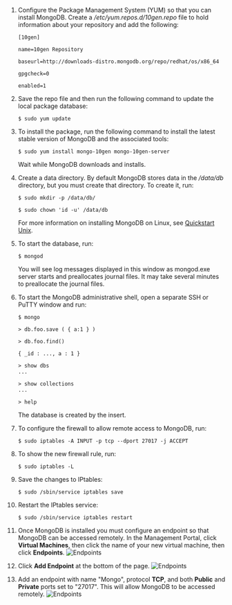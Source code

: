 1. Configure the Package Management System (YUM) so that you can install MongoDB. Create a */etc/yum.repos.d/10gen.repo* file to hold information about your repository and add the following:

	`[10gen]`

	`name=10gen Repository`

	`baseurl=http://downloads-distro.mongodb.org/repo/redhat/os/x86_64`

	`gpgcheck=0`

	`enabled=1`
2. Save the repo file and then run the following command to update the local package database:

	`$ sudo yum update`
3. To install the package, run the following command to install the latest stable version of MongoDB and the associated tools:

	`$ sudo yum install mongo-10gen mongo-10gen-server`

	Wait while MongoDB downloads and installs.
4. Create a data directory. By default MongoDB stores data in the */data/db* directory, but you must create that directory. To create it, run:

	`$ sudo mkdir -p /data/db/`

	`$ sudo chown 'id -u' /data/db`

	For more information on installing MongoDB on Linux, see [Quickstart Unix][QuickstartUnix].

5. To start the database, run:

	`$ mongod`

	You will see log messages displayed in this window as mongod.exe server starts and preallocates journal files. It may take several minutes to preallocate the journal files.

6. To start the MongoDB administrative shell, open a separate SSH or PuTTY window and run:

	`$ mongo`

	`> db.foo.save ( { a:1 } )`

	`> db.foo.find()`

	`{ _id : ..., a : 1 }`  

	`> show dbs`  
	`...`  

	`> show collections`  
	`...`  

	`> help`  

	The database is created by the insert.

7. To configure the firewall to allow remote access to MongoDB, run:

	`$ sudo iptables -A INPUT -p tcp --dport 27017 -j ACCEPT`

8. To show the new firewall rule, run:

	`$ sudo iptables -L`

9. Save the changes to IPtables:

	`$ sudo /sbin/service iptables save`

10. Restart the IPtables service:

	`$ sudo /sbin/service iptables restart`

11. Once MongoDB is installed you must configure an endpoint so that MongoDB can be accessed remotely. In the Management Portal, click **Virtual Machines**, then click the name of your new virtual machine, then click **Endpoints**.
	![Endpoints][Image7]

12. Click **Add Endpoint** at the bottom of the page.
	![Endpoints][Image8]

13. Add an endpoint with name "Mongo", protocol **TCP**, and both **Public** and **Private** ports set to "27017". This will allow MongoDB to be accessed remotely.
	![Endpoints][Image9]

[QuickStartUnix]: http://www.mongodb.org/display/DOCS/Quickstart+Unix
[AzurePreviewPortal]: http://manage.windowsazure.com

[Image7]: ../../Shared/Media/LinuxVmAddEndpoint.png
[Image8]: ../../Shared/Media/LinuxVmAddEndpoint2.png
[Image9]: ../../Shared/Media/LinuxVmAddEndpoint3.png